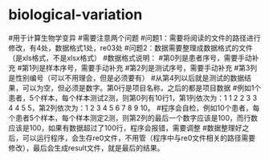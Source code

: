 # biological-variation
#用于计算生物学变异
#需要注意两个问题
#问题1：需要将阅读的文件的路径进行修改，有4处，数据格式1处，re03处
#问题2：数据需要整理成数据格式的文件（是xls格式，不是xlsx格式）
#数据格式说明：
#第0列是患者序号，需要手动补充
#第1列是样本序号，需要手动补充
#第2列是测试序号，需要手动补充
#第3列是性别编号（可以不用理会，但是必须要有）
#从第4列以后就是测试的数据结果，可以为空，但必须是数字。第0行是项目名称，之后的都是项目数据
#例如1个患者，5个样本，每个样本测试2测，则第0列有10行1，第1列依次为：1 1 2 2 3 3 4 4 5 5，第2列依次为：1 2 3 4 5 6 7 8 9 10。
#程序会自检，例如10个患者，每个患者5个样本，每个样本测定2测，则第2列的最后一个数字应该是100，而行数应该是100，如果有数据超过了100行，程序会报错，需要调整
#数据整理好之后，可以运行程序，会生存re0文件，不用管（程序中与re0文件相关的路径需要修改），最后会生成result文件，就是最后的结果。
